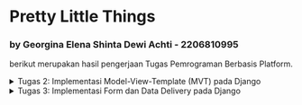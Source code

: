 # Pretty Little Things 
### by Georgina Elena Shinta Dewi Achti - 2206810995
berikut merupakan hasil pengerjaan Tugas Pemrograman Berbasis Platform.

<details>
<summary>Tugas 2: Implementasi Model-View-Template (MVT) pada Django</summary>

# TUGAS 2📕
Projek ini dibuat dengan tujuan memenuhi Tugas 2 Pemrograman Berbasis Platform. Link app dapat di akses [di sini](https://prettylittlethings-co.adaptable.app).

Saya akan menjelaskan beberapa poin-poin berikut:
1. Implementasi dalam proses pembuatan proyek Django: **PrettyLittleThings-Co**
2. Bagan request client ke web aplikasi berbasis Django beserta responnya
3. Alasan penggunaan Virtual Environment
4. Penjelasan terkait MVC, MVT, MVVM serta perbedaan dari ketiganya

## Implementasi dalam proses pembuatan proyek Django: PrettyLittleThings-Co
<details>
<summary>Pembuatan Projek Django</summary> 
Membuat suatu repository baru di GitHub dengan nama "PrettyLittleThings-Co" lalu diclone di local. Kemudian saya membuat file `requirements.txt` pada folder direktori local saya dan menuliskan requirements yang diperlukan dari tutorial, yaitu:

```
django
gunicorn
whitenoise
psycopg2-binary
requests
urllib3
```

Setelah itu, saya lanjut untuk mendownload dengan menjalankan command:
1. `python3 -m venv env ` -> untuk membuat virtual environment
2. `source env/bin/activate` -> mengaktifasi virtual environment
3. `pip3 install -r requirements.txt` -> menginstall module Django di virtual environment.
4. `django-admin startproject inventory_co .` -> membuat proyek Django

Pada poin terakhir, command tersebut nantinya akan berisi file-file pendukung proyek.

Setelah itu saya menguji deploy di localhost dengan melakukan command`./manage.py runserver` lalu klik `http://localhost:8000`. Jika terlihat ada roket dengan tulisan succesful, maka deploy berhasil🤩
</details>
<details>
<summary>Membuat dan Menjalankan Aplikasi</summary> 
Selanjutnya, saya mengubah `ALLOWED_HOSTS` di file `settings.py` dengan menambahkan `"*"` agar proyek ini bisa dijalankan di domain apapun:

```
ALLOWED_HOSTS = ["*"]
```

jalankan command:

```
python3 manage.py startapp main
```

sehingga terbentuk folder `main` di root repository. Tambahkan nama aplikasi di folder `inventory_co` di file `settings.py` pada bagian `INSTALLED_APPS`, seperti berikut:

```
INSTALLED_APPS = [
    ...,
    'main',
    ...
]
```
</details>
<details>
<summary>Membuat Model Aplikasi Main</summary> 
Saya melakukan modifikasi pada file `models.py` di folder `main` dengan menambahkan kode;

```
class Item(models.Model):
    name = models.CharField(max_length=255)
    amount = models.IntegerField()
    description = models.TextField()
```

Kemudian, agar Django dapat menyesuaikan struktur basis data dengan model yang baru dibuat, lakukan migrate dengan menjalankan command:

```
python3 manage.py makemigrations
python3 manage.py migrate
```

Maka, model pada aplikasi dan basis data telah sesuai dengan yang kita inginkan.
</details>
<details>
<summary>Membuat Fungsi main.html dan views.py</summary>
Saya membuat direktori baru bernama `templates` di dalam direktori aplikasi main. Di dalam direktori `templates`, saya membuat berkas baru bernama `main.html` dengan isi:

```
<!DOCTYPE html>
<html lang="en">
<head>
    <meta charset="UTF-8">
    <meta name="viewport" content="width=device-width, initial-scale=1.0">
    <title>Hi! It's Pretty Little Things Here~</title>
</head>
<body>
    <h1>{{judul}}</h1>

    <h5>Seller name: </h5>
    <p>{{ name }}<p>

    <h5>The Items: </h5>
    <p>{{ item }}<p>

    <h5>Price: </h5>
    <p>{{ price }}<p>

    <h5>Address: </h5>
    <p>{{ adress }}<p>

</body>
</html>
```

Kemudian pada file `views.py` pada aplikasi `main` saya menambahkan impor:

```
from django.shortcuts import render
```

serta menambahkan fungsi `show_main` sebagai berikut:

```
def show_main(request):
    context = {
        'judul': 'Hi! It is Pretty Little Things Here~',
        'name': 'Elena',
        'item': 'DIY Bracellet',
        'amount': '10',
        'price': ' Rp10.000,-',
        'adress': 'Jl. Yu'
    }

    return render(request, "main.html", context)
```

</details>
<details>
<summary>Melakukan Routing</summary> 
Proses routing dilakukan melalui file `urls.py` pada folder main dengan mengisi dengan kode berikut:

```
from django.urls import path
from main.views import show_main

app_name = 'main'

urlpatterns = [
    path('', show_main, name='show_main'),
]
```

Function `show_main` bertujuan untuk menampilkan aplikasi dengan mengakses `main.views`. Lalu, lakukan proses routing pada file `urls.py` di direktori `inventory_co` dan isi dengan kode:

```
from django.contrib import admin
from django.urls import path, include

urlpatterns = [
    path('admin/', admin.site.urls),
    path('main/', include('main.urls'))
]
```

</details>
<details>
<summary>Melakukan Deployment</summary>
Cek kembali aplikasi sebelum melakukan deployment dengan menjalankan command:

```
python3 manage.py runserver
```

lalu masuk ke server `http://localhost:8000/main/`

Jika aplikasi dapat berjalan dengan baik, lanjutkan dengan melakukan add, commit, dan push ke dalam repository:

```
git add .
git commit -m "the main app"
git push -u origin master
```

Terakhir, saya melakukan deploy di Adaptable. Dimulai dengan  menggunakan Python App Template dengan menklik `+NEW APP`, lalu connect dengan repositori pilihan, kemudian memilih `Python App Template`, kemudian pilih opsi `PostgreSQL`. Kalian diminta untuk mengecek python version kalian dengan command:

```
python3 --version
```

Setelah itu, isi bagian command dengan:

```
python manage.py migrate && gunicorn PrettyLittleThings-Co.wsgi
```

Tunggu aplikasi hingga proses deploy selesai.
</details>


## Bagan request client ke web aplikasi berbasis Django beserta responnya
![](https://i.imgur.com/ltmg32e.png)
Terdapat komponen `client`, `urls.py`, `views.py`, `models.py`, serta berkas html `main.html` yang menjadi bagian dari berjalannya sistem. Sistem dimulai dengan **request** yang dikirimkan oleh `client` ke `urls.py` untuk mengolah file request yang kemudian dilanjutkan ke `views.py`. Pada `views.py` memproses data, mengambil data dari database, kemudian lanjut ke `models.py` dan merender berkas `main.html`. Setelah template data berhasil dirender, halaman akan dikembalikan sebagai HTTP Response kepada client.


## Alasan penggunaan Virtual Environment
Pada Django, virtual environment memiliki banyak manfaat yang digunakan dalam pengembangan Python bagi para pengguna. Manfaat berupa:

- **Isolasi Dependensi.**
    Dapat memungkinkan kita untuk menciptakan lingkungan pengembangan terisolasi di mana setiap proyek memiliki dependensi Python yang independen sehingga dapat menghindari konflik antara versi paket yang berbeda di berbagai proyek. Dalam virtual environment, kita dapat mengelola data secara terpisah untuk setiap proyek, membuat manajemen dependensi lebih mudah, dan mengurangi risiko masalah kompatibilitas.

- **Reproducible Environment.**
    Dapat membuat environment pengembangan yang dapat direplikasi dengan mudah di mesin lain atau oleh rekan tim. Hal ini dapat memastikan bahwa suatu proyek mampu dijalankan dengan benar di berbagai environment.

- **Keamanan dan Stabilitas.**
    Dapat melindungi sistem operasi dari perubahan tak terduga yang dapat disebabkan oleh proyek Python yang tidak terkendali. Hal ini dapat menjaga stabilitas dari environment proyek yang sedang kita jalankan.

Tanpa virtual environment, kita tetap dapat membuat aplikasi web berbasis Django. Namun, sangat tidak disarankan karena tanpa virtual environment, terdapat beberapa risiko serta potensi masalah yang dapat terjadi, seperti:

- **Konflik Dependensi.**
    Proyek Django yang berbeda mungkin memerlukan versi yang berbeda dari paket Python atau library tertentu sehingga proyek-proyek tersebut dapat saling mempengaruhi dan menimbulkan konflik dependensi.

- **Kesulitan Manajemen Dependensi.**
    Manajemen dependensi proyek akan menjadi lebih sulit karena kita harus memantau dan mengelola semua dependensi global di tingkat sistem.

- **Kurangnya Reproducibility.**
    Sulit memastikan bahwa proyek dapat dijalankan dengan benar di environment pengembangan yang berbeda sehingga menimbulkan kemungkinan masalah ketika kita ingin berbagi proyek atau mengerjakannya di tempat lain.


## Penjelasan terkait MVC, MVT, MVVM serta perbedaan dari ketiganya
MVC, MVT, dan MVVM adalah tiga arsitektur desain yang digunakan dalam pengembangan perangkat lunak, terutama dalam pengembangan aplikasi web. 

### MVC (Model-View-Controller):
1. **Model** -> mengelola data dan berisi logika untuk pemrosesan data.

2. **View** -> tampilan dan presentasi data kepada pengguna untuk menampilkan informasi.

3. **Controller** -> mengontrol alur aplikasi dan mengatur interaksi antara Model dan View.

### MVT (Model-View-Template):

1. **Model** -> mengelola data dan berisi logika untuk pemrosesan data.

2. **View** -> tampilan dan presentasi data kepada pengguna untuk menampilkan informasi.

3. **Template** -> mengontrol tampilan secara langsung dan memungkinkan pengembang untuk memisahkan logika presentasi dari tampilan.

## MVVM (Model-View-ViewModel):

1. **Model** -> mengelola data dan berisi logika untuk pemrosesan data.

2. **View** -> tampilan dan presentasi data kepada pengguna untuk menampilkan informasi.

3. **ViewModel** -> mengubah data Model ke format yang dapat ditampilkan oleh View.

Terdapat beberapa perdebaan dari MVC, MVT, dan MVVM. MVC lebih mengarah ke pemisahan peran antara Model, View, dan Controller, tetapi sering kali tugas Controller menjadi kompleks dalam aplikasi yang besar. MVT menggunakan Template untuk mengelola tampilan, yang memungkinkan pemisahan logika presentasi dari tampilan. Terakhir, MVVM lebih mengarah ke pemisahan data dan tampilan dimana ViewModel bertanggung jawab untuk memformat data dari Model agar sesuai dengan tampilan View, sehingga tampilan tidak perlu memiliki logika pemformatan data. Mereka memiliki konsep yang mirip dalam pemisahan tanggung jawab dalam pengembangan perangkat lunak, tetapi memiliki perbedaan dalam implementasi dan penekanannya pada pemisahan tugas.
</details>

<details>
<summary>Tugas 3: Implementasi Form dan Data Delivery pada Django</summary>

# TUGAS 3📗
Projek ini dibuat dengan tujuan memenuhi Tugas 3 Pemrograman Berbasis Platform.

Saya akan menjelaskan beberapa poin-poin berikut:
1. Perbedaan antara form POST dan form GET dalam Django
2. Perbedaan utama antara XML, JSON, dan HTML dalam konteks pengiriman data?
3. Alasan mengapa JSON sering digunakan dalam pertukaran data antara aplikasi web modern
4. Penjelasan cara saya mengimplementasikan lanjutan proses pembuatan proyek **PrettyLittleThings-Co**

## form `POST` vs form `GET` in Django

`Form` adalah elemen HTML yang digunakan untuk mengumpulkan data dari pengguna, seperti input teks, tombol radio, atau checkbox yang memungkinkan pengguna untuk mengirim data ke _web server_ untuk diproses.

| Perbedaan | Post | Get |
| ------- | ------- | ------- |
| Pengiriman Data | Mengirim data sebagai bagian dari permintaan HTTP dan bersifat tersembunyi  | Mengirim data melalui query string dalam URL |
| Keamanan | Lebih aman karena data tidak terlihat di URL | data ditampilkan secara terbuka dalam URL |
| Penggunaan | Membuat, memperbarui, atau menghapus data sehingga cocok untuk mengirim data sensitif | Melakukan pencarian atau menampilkan data sehingga cocok untuk permintaan yang hanya mengambil data dari server tanpa mengubahnya|
| Kapasitas Data | Dapat mengirim jumlah data yang lebih besar karena data disimpan di tubuh permintaan | Dibatasi oleh panjang URL sehingga kurang cocok untuk data yang besar |

## `XML` vs `JSON` vs `HTML` dalam Pengiriman Data
| Perbedaan | XML | JSON | HTML |
| --------- | --- | ---- | ---- |
| Singkatan | eXtensible Markup Language | JavaScript Object Notation | HyperText Markup Language |
| Tujuan |  dirancang terutama untuk menyimpan, mengirimkan, dan mengatur data | merepresentasikan data dengan format sederhana yang mudah dibaca mesin dan manusia dengan menyajikan pasangan key-value di dalam suatu array | mendefinisikan tata letak, konten, serta visual halaman web yang mencakup elemen seperti judul, paragraf, daftar, tautan, dan komponen multimedia |
| Penggunaan | Digunakan dalam pertukaran data antara sistem yang berbeda dan perlu menggambarkan data yang kompleks dan terstruktur dengan baik | Digunakan dalam pengembangan aplikasi web karena mudah dibaca oleh manusia dan mudah digunakan oleh bahasa pemrograman modern | Digunakan untuk menampilkan konten web sehingga dapat diakses oleh browser web |


## `JSON` sering digunakan dalam Pertukaran Data antara App Web Modern?!
Seperti yang telah dibahas sebelumnnya, `JSON` (JavaScript Object Notation) merupakan format Bahasa-Independen yang berasal dari JavaScrip yang dapat dibaca dan ditulis oleh manusia. Terdapat beberapa kegunaan dari `JSON`, yaitu:
- **Transfer data dengan mudah**.
Menyimpan semua data dalam array sehingga transfer data menjadi lebih mudah. Itu sebabnya `JSON` adalah yang terbaik untuk berbagi data dengan ukuran berapa pun, termasuk audio, video, dan lain-lain.
- **Ringan dan Mudah dibaca.** Sintaksnya sangat kecil, mudah, dan ringan itulah alasannya mengeksekusi dan merespons dengan cara yang lebih cepat.
- **Dukungan Bahasa Pemrograman.** `JSON` didukung oleh hampir semua bahasa pemrograman, sehingga memungkinkan interoperabilitas yang baik antara berbagai teknologi dan aplikasi. `JSON` memiliki jangkauan luas untuk dukungan browser kompatibilitas dengan sistem operasi. Tidak memerlukan banyak usaha untuk membuat semuanya kompatibel dengan browser.
- **Dukungan untuk Nested Data.** `JSON` mendukung data berjenjang (nested), yang memungkinkan representasi data yang kompleks dan terstruktur dengan mudah. Ini berguna dalam situasi di mana data memiliki hubungan hierarkis. Parsing di sisi server adalah bagian terpenting yang diinginkan pengembang. Jika penguraian akan cepat di sisi server maka pengguna bisa mendapatkan respons yang cepat, jadi dalam hal ini, penguraian sisi server `JSON` adalah kelebihannya dibandingkan yang lain.


# Implementasi Data
<details>
<summary>Membuat Input Form</summary>

Kita perlu membuat form untuk mendapatkan data baru yang ingin ditampilkan. Sebelum itu, saya membuat direktori baru pada **root** dengan nama `templates` yang di dalamnya terdapat file `base.html` yang berisi:

```
{% load static %}
<!DOCTYPE html>
<html lang="en">
    <head>
        <meta charset="UTF-8" />
        <meta
            name="viewport"
            content="width=device-width, initial-scale=1.0"
        />
        {% block meta %}
        {% endblock meta %}
    </head>

    <body>
        {% block content %}
        {% endblock content %}
    </body>
</html>
```
Saya melakukan konfigurasi pada `settings.py` di direktori `inventory_co` agar `base.html` terdeteksi sebagai template dengan menambahkan:

```
...
TEMPLATES = [
    {
        'BACKEND': 'django.template.backends.django.DjangoTemplates',
        'DIRS': [BASE_DIR / 'templates'], # kode ini
        'APP_DIRS': True,
        ...
    }
]
...
```

Kemudian, saya mengubah `main.html` pada direktori `main/templates` terlebih dahulu agar dapat menggunakan `base.html` sebagai template dasarnya dengan kode:

```
{% extends 'base.html' %}

{% block content %}
    <h1>{{judul}}</h1>

    <h5>Seller name: </h5>
    <p>{{ name }}<p>

    <h5>The Items: </h5>
    <p>{{ item }}<p>

    <h5>Price: </h5>
    <p>{{ price }}<p>

    <h5>Address: </h5>
    <p>{{ adress }}<p>

{% endblock content %}
```

Selanjutnya, saya sudah dapat fokus untuk membuat input form. Saya membuat berkas `forms.py` pada direktori `main` kemudian mengisi file dengan:

```
from django.forms import ModelForm
from main.models import Product

class ProductForm(ModelForm):
    class Meta:
        model = Product
        fields = ["name", "price", "description"]

```

Selanjutnya, saya mengubah fungsi `show_main` dan menambahkan fungsi `create_product` pada file `views.py` dalam direktori `main` dengan kode berikut:

```
def show_main(request):
    products = Product.objects.all()

    context = {
        'judul': 'Hi! It is Pretty Little Things Here~',
        'name': 'Elena',
        'item': 'DIY Bracellet',
        'amount': '10',
        'price': ' Rp10.000,-',
        'adress': 'Jl. Yu',
        'products': products
    }

    return render(request, "main.html", context)

def create_product(request):
    form = ProductForm(request.POST or None)

    if form.is_valid() and request.method == "POST":
        form.save()
        return HttpResponseRedirect(reverse('main:show_main'))

    context = {'form': form}
    return render(request, "create_product.html", context)

```
Fungsi `create_product` menangani input baru dari form yang akan membuat sebuah objek **ProductForm** berdasarkan data yang diterima dari `request.POST` (data yang dikirimkan melalui form). Lalu, diperiksa kembali apakah form tersebut valid dengan menggunakan `form.is_valid()` dan apabila valid dan metode request adalah POST, data produk baru akan disimpan ke database melalui `form.save()`, kemudian pengguna akan diarahkan kembali ke halaman utama dengan **HttpResponseRedirect**.

Berikutnya, saya membuat file `create_product.html` pada direktori `main` yang berisi:
```
{% extends 'base.html' %} 

{% block content %}
<h1>Add New Product</h1>

<form method="POST">
    {% csrf_token %}
    <table>
        {{ form.as_table }}
        <tr>
            <td></td>
            <td>
                <input type="submit" value="Add Product"/>
            </td>
        </tr>
    </table>
</form>

{% endblock %}
```
yang akan menampilkan halaman form untuk menambah item baru. File ini mencakup form dengan token CSRF, bidang-bidang form, dan tombol "Add Item" yang mengirimkan data form ke view create_product.

Kemudian pada `main.html` di direktori `main`, saya menambahkan kode:

```
...
<table>
    <tr>
        <th>Name</th>
        <th>Price</th>
        <th>Description</th>
        <th>Date Added</th>
    </tr>

    {% comment %} Berikut cara memperlihatkan data produk di bawah baris ini {% endcomment %}

    {% for product in products %}
        <tr>
            <td>{{product.name}}</td>
            <td>{{product.price}}</td>
            <td>{{product.description}}</td>
            <td>{{product.date_added}}</td>
        </tr>
    {% endfor %}
</table>

<br />

<a href="{% url 'main:create_product' %}"> # tombol
    <button>
        Add New Product
    </button>
</a>

{% endblock content %}
```
untuk menampilkan data produk yang diterima dari view `show_main` dalam bentuk tabel, serta tombol yang akan mengarahkan user pada halaman form penambahan item.


</details>

<details>
<summary>Menambahkan Fungsi pada Views</summary>

Saya menambahkan 5 fungsi views untuk melihat objek yang sudah ditambahkan dalam format `HTML`, `XML`, `JSON`, `XML` by **ID**, dan `JSON` by **ID**. Untuk format `XML` dan `JSON`, saya akan menambahkan import **HttpResponse** dan **serializers** pada `views.py`di folder `main`.

Format `HTML`:
```
def show_main(request):
    products = Product.objects.all()

    context = {
        'judul': 'Hi! It is Pretty Little Things Here~',
        'name': 'Elena',
        'item': 'DIY Bracellet',
        'amount': '10',
        'price': ' Rp10.000,-',
        'adress': 'Jl. Yu',
        'products': products
    }

    return render(request, "main.html", context)
```
`products = Product.objects.all()` mengambil semua objek Product dari database dengan Product.objects.all() dan menyimpannya dalam variabel product. Data item kemudian disertakan dalam konteks dan akan ditampilkan dalam template HTML main.html.



Format `XML`:

```
def show_xml(request):
    data = Product.objects.all()
    return HttpResponse(serializers.serialize("xml", data), content_type="application/xml")
```

Format `JSON`:

``` 
def show_json(request):
    data = Product.objects.all()
    return HttpResponse(serializers.serialize("json", data), content_type="application/json")
```


Format `XML` by **ID**:

```
def show_xml_by_id(request, id):
    data = Product.objects.filter(pk=id)
    return HttpResponse(serializers.serialize("xml", data), content_type="application/xml")
```

Format `JSON` by **ID**:
``` 
def show_json_by_id(request, id):
    data = Product.objects.filter(pk=id)
    return HttpResponse(serializers.serialize("json", data), content_type="application/json")
```
</details>
<details>
<summary>Membuat Routing URL</summary>
Tambahkan kelima path url fungsi diatas ke dalam urlpatterns pada urls.py di folder main. Tidak lupa untuk meng-import-nya dari views.py.

``` 
from django.urls import path
from main.views import show_main, create_product, show_xml, show_json, show_xml_by_id, show_json_by_id 

app_name = 'main'

urlpatterns = [
    path('', show_main, name='show_main'),
    path('create-product', create_product, name='create_product'),
    path('xml/', show_xml, name='show_xml'), 
    path('json/', show_json, name='show_json'), 
    path('xml/<int:id>/', show_xml_by_id, name='show_xml_by_id'),
    path('json/<int:id>/', show_json_by_id, name='show_json_by_id'), 
]
```

Dengan begitu, input form sudah selesai dibuat dan siap digunakan. Jalankan command `python manage.py runserver` dan kunjungi http://localhost:8000.
</details>

<details>
<summary>Postman Screenshot</summary>

1. Screenshot `HTML`
![](https://i.imgur.com/BSpmURi.png)
![](https://i.imgur.com/XN5WnWL.png)

2. Screenshot `XML`
![](https://i.imgur.com/utbizIL.png)

3. Screenshot `XML` by **ID**
![](https://i.imgur.com/6qx8lbV.png)

4. Screenshot `JSON`
![](https://i.imgur.com/9LOAx1D.png)

5. Screenshot `JSON` by **ID**
![](https://i.imgur.com/h7u3xHo.png)

</details>
</details>
